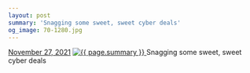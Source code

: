 ```yaml
---
layout: post
summary: 'Snagging some sweet, sweet cyber deals'
og_image: 70-1280.jpg
---
```


<p>
  <time>
    <a href="/70">November 27, 2021</a>
  </time>
  <a href="/70">
    <img src="{{ site.assets_url }}/70-640.jpg" srcset="{{ site.assets_url }}/70-320.jpg 320w, {{ site.assets_url }}/70-640.jpg 640w, {{ site.assets_url }}/70-960.jpg 960w, {{ site.assets_url }}/70-1280.jpg 1280w" sizes="(min-width: 700px) 50vw, calc(100vw - 2rem)" alt="{{ page.summary }}" />
  </a>
  <span>Snagging some sweet, sweet cyber deals</span>
</p>
